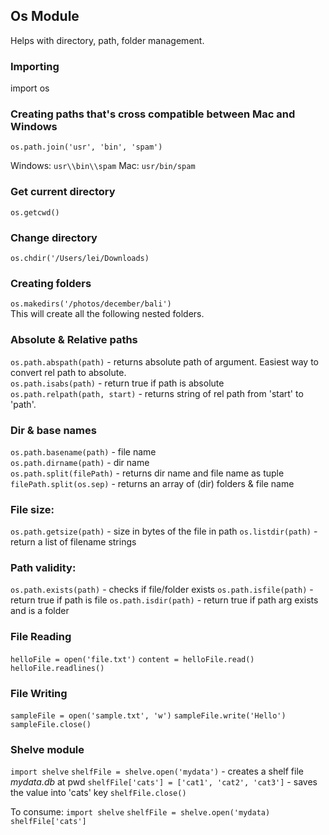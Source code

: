 ## Os Module
Helps with directory, path, folder management. 

### Importing
import os

### Creating paths that's cross compatible between Mac and Windows
`os.path.join('usr', 'bin', 'spam')`

Windows: `usr\\bin\\spam`
Mac: `usr/bin/spam`

### Get current directory
`os.getcwd()`

### Change directory
`os.chdir('/Users/lei/Downloads)`

### Creating folders
`os.makedirs('/photos/december/bali')`  
This will create all the following nested folders. 

### Absolute & Relative paths
`os.path.abspath(path)` - returns absolute path of argument. Easiest way to convert rel path to absolute.  
`os.path.isabs(path)` - return true if path is absolute  
`os.path.relpath(path, start)` - returns string of rel path from 'start' to 'path'.   

### Dir & base names
`os.path.basename(path)` - file name  
`os.path.dirname(path)` - dir name  
`os.path.split(filePath)` - returns dir name and file name as tuple   
`filePath.split(os.sep)` - returns an array of (dir) folders & file name   

### File size:
`os.path.getsize(path)` - size in bytes of the file in path
`os.listdir(path)` - return a list of filename strings 

### Path validity:
`os.path.exists(path)` - checks if file/folder exists
`os.path.isfile(path)` - return true if path is file
`os.path.isdir(path)` - return true if path arg exists and is a folder 

### File Reading
`helloFile = open('file.txt')`
`content = helloFile.read()`
`helloFile.readlines()`

### File Writing
`sampleFile = open('sample.txt', 'w')`
`sampleFile.write('Hello')`
`sampleFile.close()`

### Shelve module
`import shelve`
`shelfFile = shelve.open('mydata')` - creates a shelf file *mydata.db* at pwd
`shelfFile['cats'] = ['cat1', 'cat2', 'cat3']` - saves the value into 'cats' key
`shelfFile.close()`

To consume:
`import shelve`
`shelfFile = shelve.open('mydata)`
`shelfFile['cats']`
